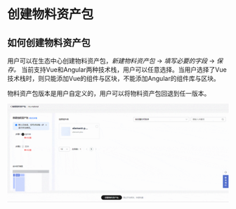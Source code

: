 # 创建物料资产包

## 如何创建物料资产包

用户可以在生态中心创建物料资产包，*新建物料资产包* &rarr; *填写必要的字段* &rarr; *保存。*
当前支持Vue和Angular两种技术栈，用户可以任意选择。当用户选择了Vue技术栈时，则只能添加Vue的组件与区块，不能添加Angular的组件库与区块。

物料资产包版本是用户自定义的，用户可以将物料资产包回退到任一版本。

![构建物料资产包](./imgs/createMaterial.gif)